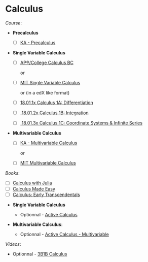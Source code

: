 # Calculus

_Course_:

- **Precalculus**

  - [ ] [KA - Precalculus](https://www.khanacademy.org/math/precalculus)

- **Single Variable Calculus**

  - [ ] [AP®︎/College Calculus BC](https://www.khanacademy.org/math/ap-calculus-bc)
    
    or
    
  - [ ] [MIT Single Variable Calculus](https://ocw.mit.edu/courses/18-01sc-single-variable-calculus-fall-2010/)
     
    or (in a edX like format)
    
  - [ ] [18.01.1x Calculus 1A: Differentiation](https://openlearninglibrary.mit.edu/courses/course-v1:MITx+18.01.1x+2T2019/about)
  - [ ] [ 18.01.2x Calculus 1B: Integration ](https://openlearninglibrary.mit.edu/courses/course-v1:MITx+18.01.2x+3T2019/about)
  - [ ] [ 18.01.3x Calculus 1C: Coordinate Systems & Infinite Series ](https://openlearninglibrary.mit.edu/courses/course-v1:MITx+18.01.3x+1T2020/about)

- **Multivariable Calculus**

  -  [ ] [KA - Multivariable Calculus](https://www.khanacademy.org/math/multivariable-calculus)
     
    or
    
  - [ ] [MIT Multivariable Calculus](https://ocw.mit.edu/courses/18-02sc-multivariable-calculus-fall-2010/)
     
_Books_:

- [ ] [Calculus with Julia](https://jverzani.github.io/CalculusWithJuliaNotes.jl/)
- [ ] [Calculus Made Easy](https://calculusmadeeasy.org/)
- [ ] [Calculus: Early Transcendentals](<https://math.libretexts.org/Bookshelves/Calculus/Map%3A_Calculus__Early_Transcendentals_(Stewart)>)

- **Single Variable Calculus**

  - Optionnal - [Active Calculus](https://activecalculus.org/single/book-1.html)
  
 
- **Multivariable Calculus**:

  - Optionnal - [Active Calculus - Multivariable](https://activecalculus.org/multi/book-1.html)

_Videos_:

- Optionnal - [3B1B Calculus](https://www.3blue1brown.com/topics/calculus)
